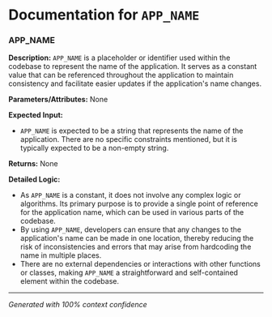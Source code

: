 # Documentation for `APP_NAME`

### APP_NAME

**Description:**
`APP_NAME` is a placeholder or identifier used within the codebase to represent the name of the application. It serves as a constant value that can be referenced throughout the application to maintain consistency and facilitate easier updates if the application's name changes.

**Parameters/Attributes:**
None

**Expected Input:**
- `APP_NAME` is expected to be a string that represents the name of the application. There are no specific constraints mentioned, but it is typically expected to be a non-empty string.

**Returns:**
None

**Detailed Logic:**
- As `APP_NAME` is a constant, it does not involve any complex logic or algorithms. Its primary purpose is to provide a single point of reference for the application name, which can be used in various parts of the codebase.
- By using `APP_NAME`, developers can ensure that any changes to the application's name can be made in one location, thereby reducing the risk of inconsistencies and errors that may arise from hardcoding the name in multiple places.
- There are no external dependencies or interactions with other functions or classes, making `APP_NAME` a straightforward and self-contained element within the codebase.

---
*Generated with 100% context confidence*
